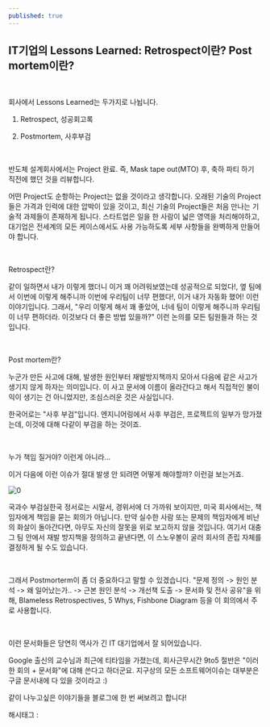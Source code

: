 ```yaml
---
published: true
---
```

## IT기업의 Lessons Learned: Retrospect이란? Post mortem이란?

​

회사에서 Lessons Learned는 두가지로 나뉩니다.

1. Retrospect, 성공회고록

2. Postmortem, 사후부검

​

반도체 설계회사에서는 Project 완료. 즉, Mask tape out(MTO) 후, 축하 파티 하기 직전에 했던 것을 리뷰합니다.

어떤 Project도 순항하는 Project는 없을 것이라고 생각합니다. 오래된 기술의 Project들은 가격과 인력에 대한 압박이 있을 것이고, 최신 기술의 Project들은 처음 만나는 기술적 과제들이 존재하게 됩니다. 스타트업은 일을 한 사람이 넓은 영역을 처리해야하고, 대기업은 전세계의 모든 케이스에서도 사용 가능하도록 세부 사항들을 완벽하게 만들어야 합니다.

​

Retrospect란?

같이 일하면서 내가 이렇게 했더니 이거 꽤 어려워보였는데 성공적으로 되었다!, 옆 팀에서 이번에 이렇게 해주니까 이번에 우리팀이 너무 편했다!, 이거 내가 자동화 했어! 이런 이야기입니다. 그래서, "우리 이렇게 해서 꽤 좋았어, 너네 팀이 이렇게 해주니까 우리팀이 너무 편하더라. 이것보다 더 좋은 방법 있을까?" 이런 논의를 모든 팀원들과 하는 것입니다.

​

Post mortem란?

누군가 만든 사고에 대해, 발생한 원인부터 재발방지책까지 모아서 다음에 같은 사고가 생기지 않게 하자는 의미입니다. 이 사고 문서에 이름이 올라간다고 해서 직접적인 불이익이 생기는 건 아니었지만, 조심스러운 것은 사실입니다.

한국어로는 "사후 부검"입니다. 엔지니어링에서 사후 부검은, 프로젝트의 일부가 망가졌는데, 이것에 대해 다같이 부검을 하는 것이죠.

​

누가 책임 질거야? 이런게 아니라…

이거 다음에 이런 이슈가 절대 발생 안 되려면 어떻게 해야할까? 이런걸 보는거죠.

![0](/asset/img/223617346445/0.png)

국과수 부검실한국 정서로는 시말서, 경위서에 더 가까워 보이지만, 미국 회사에서는, 책임자에게 책임을 묻는 회의가 아닙니다. 만약 실수한 사람 또는 문제의 책임자에게 비난의 화살이 돌아간다면, 아무도 자신의 잘못을 위로 보고하지 않을 것입니다. 여기서 대충 그 팀 안에서 재발 방지책을 정의하고 끝낸다면, 이 스노우볼이 굴러 회사의 존립 자체를 결정하게 될 수도 있습니다.

​

그래서 Postmorterm이 좀 더 중요하다고 말할 수 있겠습니다. "문제 정의 -> 원인 분석 -> 왜 일어났는가.. -> 근본 원인 분석 -> 개선책 도출 -> 문서화 및 전사 공유"을 위해, Blameless Retrospectives, 5 Whys, Fishbone Diagram 등을 이 회의에서 주로 사용합니다.

​

이런 문서화들은 당연히 역사가 긴 IT 대기업에서 잘 되어있습니다.

Google 출신의 교수님과 최근에 티타임을 가졌는데, 회사근무시간 9to5 절반은 "이러한 회의 + 문서화"에 대해 쓴다고 하더군요. 지구상의 모든 소프트웨어이슈는 대부분은 구글 문서내에 다 있을 것이라고 :)

같이 나누고싶은 이야기들을 블로그에 한 번 써보려고 합니다!

 해시태그 : 